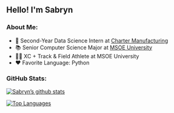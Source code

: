 ## Hello! I'm Sabryn

### About Me:
- 💼 Second-Year Data Science Intern at [Charter Manufacturing](https://www.chartermfg.com/)
- 📚 Senior Computer Science Major at [MSOE University](https://www.msoe.edu/)
- 🏃‍♀️ XC + Track & Field Athlete at MSOE University
- ❤️ Favorite Language: Python

### GitHub Stats:
[![Sabryn’s github stats](https://github-readme-stats.vercel.app/api?username=sabrynbley)](https://github.com/sabrynbley)

[![Top Languages](https://github-readme-stats.vercel.app/api/top-langs/?username=sabrynbley&layout=compact)](https://github.com/sabrynbley)
